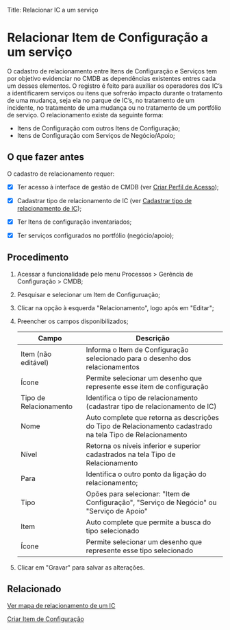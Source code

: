 Title: Relacionar IC a um serviço

# Relacionar Item de Configuração a um serviço

O cadastro de relacionamento entre Itens de Configuração e Serviços tem por objetivo evidenciar no CMDB as dependências existentes entres cada um desses elementos. O registro é feito para auxiliar os operadores dos IC’s a identificarem serviços ou itens que sofrerão impacto durante o tratamento de uma mudança, seja ela no parque de IC’s, no tratamento de um incidente, no tratamento de uma mudança ou no tratamento de um portfólio de serviço.
O relacionamento existe da seguinte forma:

- Itens de Configuração com outros Itens de Configuração;
- Itens de Configuração com Serviços de Negócio/Apoio;

## O que fazer antes

O cadastro de relacionamento requer:

- [X] Ter acesso à interface de gestão de CMDB (ver [Criar Perfil de  Acesso][1]);

- [X] Cadastrar tipo de relacionamento de IC (ver [Cadastrar tipo de relacionamento de IC][2]);

- [X] Ter Itens de configuração inventariados;

- [X] Ter serviços configurados no portfólio (negócio/apoio);

## Procedimento

1. Acessar a funcionalidade pelo menu Processos > Gerência de Configuração > CMDB;

2. Pesquisar e selecionar um Item de Configuruação;

3. Clicar na opção à esquerda "Relacionamento", logo após em "Editar";

4. Preencher os campos disponibilizados;

    | Campo | Descrição |
    |-------|-----------|
    |Item (não editável) | Informa o Item de Configuração selecionado para o desenho dos relacionamentos|
    |Ícone | Permite selecionar um desenho que represente esse item de configuração |
    |Tipo de Relacionamento| Identifica o tipo de relacionamento (cadastrar tipo de relacionamento de IC) |
    |Nome|Auto complete que retorna as descrições do Tipo de Relacionamento cadastrado na tela Tipo de Relacionamento|
    |Nível|Retorna os níveis inferior e superior cadastrados na tela Tipo de Relacionamento|
    |Para|Identifica o outro ponto da ligação do relacionamento;|
    |Tipo| Opões para selecionar: "Item de Configuração", "Serviço de Negócio" ou "Serviço de Apoio"|
    |Item|Auto complete que permite a busca do tipo selecionado|
    |Ícone|Permite selecionar um desenho que represente esse tipo selecionado|

5. Clicar em "Gravar" para salvar as alterações.

## Relacionado

[Ver mapa de relacionamento de um IC][4]

[Criar Item de Configuração][3]

[1]:/pt-br/citsmart-platform-9/initial-settings/access-settings/profile/create-profile-access.html
[2]:/pt-br/citsmart-platform-9/processes/configuration/configuration/create-type-relationship-ci.html
[3]:/pt-br/citsmart-platform-9/processes/configuration/use/register-CI.html
[4]:/pt-br/citsmart-platform-9/processes/configuration/use/view-ci-relationship-map.html